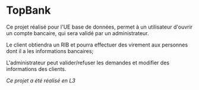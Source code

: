# TopBank

Ce projet réalisé pour l'UE base de données, permet à un utilisateur d'ouvrir un compte bancaire, qui sera validé par un administrateur.

Le client obtiendra un RIB et pourra effectuer des virement aux personnes dont il a les informations bancaires;

L'administrateur peut valider/refuser les demandes et modifier des informations des clients.

*Ce projet a été réalisé en L3*
